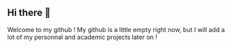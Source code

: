 ## Hi there 👋

Welcome to my github ! My github is a little empty right now, but I will add a lot of my personnal and academic projects later on !
